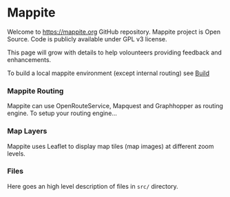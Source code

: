 # Mappite 

Welcome to https://mappite.org GitHub repository. Mappite project is Open Source. Code is publicly available under GPL v3 license.

This page will grow with details to help volounteers providing feedback and enhancements. 

To build a local mappite environment (except internal routing) see [Build](./Build.md) 

### Mappite Routing 

Mappite can use OpenRouteService, Mapquest and Graphhopper as routing engine. To setup your routing engine...

### Map Layers

Mappite uses Leaflet to display map tiles (map images) at different zoom levels. 

### Files

Here goes an high level description of files in `src/` directory.

<!--
**mappite/mappite** is a ✨ _special_ ✨ repository because its `README.md` (this file) appears on your GitHub profile.

Here are some ideas to get you started:

- 🔭 I’m currently working on ...
- 🌱 I’m currently learning ...
- 👯 I’m looking to collaborate on ...
- 🤔 I’m looking for help with ...
- 💬 Ask me about ...
- 📫 How to reach me: ...
- 😄 Pronouns: ...
- ⚡ Fun fact: ...
-->
